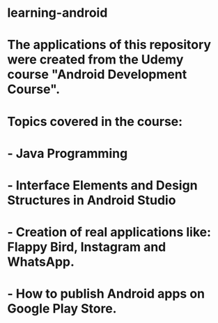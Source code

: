 # learning-android

# The applications of this repository were created from the Udemy course "Android Development Course".
# Topics covered in the course:
# - Java Programming
# - Interface Elements and Design Structures in Android Studio
# - Creation of real applications like: Flappy Bird, Instagram and WhatsApp.
# - How to publish Android apps on Google Play Store.
